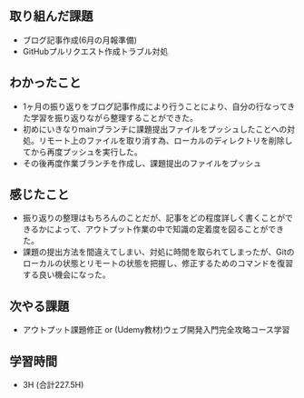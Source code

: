## 取り組んだ課題
- ブログ記事作成(6月の月報準備)  
- GitHubプルリクエスト作成トラブル対処
  
## わかったこと  
- 1ヶ月の振り返りをブログ記事作成により行うことにより、自分の行なってきた学習を振り返りながら整理することができた。
- 初めにいきなりmainブランチに課題提出ファイルをプッシュしたことへの対処。リモート上のファイルを取り消す為、ローカルのディレクトリを削除してから再度プッシュを実行した。
- その後再度作業ブランチを作成し、課題提出のファイルをプッシュ
  
## 感じたこと  
- 振り返りの整理はもちろんのことだが、記事をどの程度詳しく書くことができるかによって、アウトプット作業の中で知識の定着度を図ることができた。
- 課題の提出方法を間違えてしまい、対処に時間を取られてしまったが、Gitのローカルの状態とリモートの状態を把握し、修正するためのコマンドを復習する良い機会になった。
  
## 次やる課題
- アウトプット課題修正 or (Udemy教材)ウェブ開発入門完全攻略コース学習
  
## 学習時間  
- 3H (合計227.5H)  
